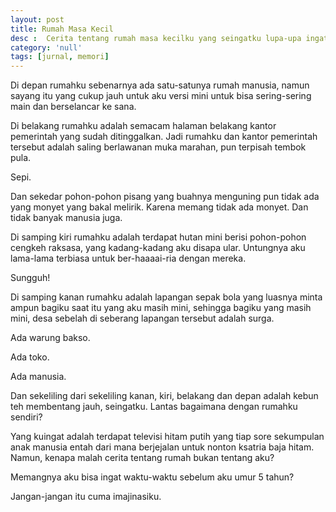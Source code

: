 ```yaml
---
layout: post
title: Rumah Masa Kecil
desc :  Cerita tentang rumah masa kecilku yang seingatku lupa-upa ingat.
category: 'null'
tags: [jurnal, memori]
---
```


Di depan rumahku sebenarnya ada satu-satunya rumah manusia, namun sayang itu yang cukup jauh untuk aku versi mini untuk bisa sering-sering main dan berselancar ke sana.

Di belakang rumahku adalah semacam halaman belakang kantor pemerintah yang sudah ditinggalkan. Jadi rumahku dan kantor pemerintah tersebut adalah saling berlawanan muka marahan, pun terpisah tembok pula.

Sepi.

Dan sekedar pohon-pohon pisang yang buahnya menguning pun tidak ada yang monyet yang bakal melirik. Karena memang tidak ada monyet. Dan tidak banyak manusia juga.

Di samping kiri rumahku adalah terdapat hutan mini berisi pohon-pohon cengkeh raksasa, yang kadang-kadang aku disapa ular. Untungnya aku lama-lama terbiasa untuk ber-haaaai-ria dengan mereka.

Sungguh!

Di samping kanan rumahku adalah lapangan sepak bola yang luasnya minta ampun bagiku saat itu yang aku masih mini, sehingga bagiku yang masih mini, desa sebelah di seberang lapangan tersebut adalah surga.

Ada warung bakso.

Ada toko.

Ada manusia.

Dan sekeliling dari sekeliling kanan, kiri, belakang dan depan adalah kebun teh membentang jauh, seingatku. Lantas bagaimana dengan rumahku sendiri?

Yang kuingat adalah terdapat televisi hitam putih yang tiap sore sekumpulan anak manusia entah dari mana berjejalan untuk nonton ksatria baja hitam. Namun, kenapa malah cerita tentang rumah bukan tentang aku?

Memangnya aku bisa ingat waktu-waktu sebelum aku umur 5 tahun?

Jangan-jangan itu cuma imajinasiku.
